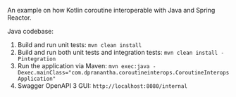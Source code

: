 An example on how Kotlin coroutine interoperable with Java and Spring Reactor.

Java codebase:
1. Build and run unit tests: `mvn clean install`
2. Build and run both unit tests and integration tests: `mvn clean install -Pintegration`
3. Run the application via Maven: `mvn exec:java -Dexec.mainClass="com.dpranantha.coroutineinterops.CoroutineInteropsApplication"`
4. Swagger OpenAPI 3 GUI: `http://localhost:8080/internal`
